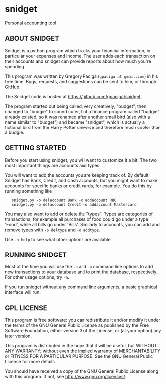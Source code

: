 # snidget
Personal accounting tool

## ABOUT SNIDGET

Snidget is a python program which tracks your financial information,
in particular your expenses and income. The user adds each transaction
on their accounts and snidget can provide reports about how much
you're spending.

This program was written by Gregory Paciga (`gpaciga at gmail.com`)
in his free time. Bugs, requests, and suggestions can be sent to him,
or through GitHub.

The Snidget code is hosted at <https://github.com/gpaciga/snidget>.

The program started out being called, very creatively, "budget", then
changed to "budgie" to sound cuter, but a finance program called
"budgie" already existed, so it was renamed after another small bird
(also with a name similar to "budget") and became "snidget", which is
actually a fictional bird from the Harry Potter universe and therefore
much cooler than a budgie.



## GETTING STARTED

Before you start using snidget, you will want to customize it a bit.
The two most important things are accounts and types.

You will want to add the accounts you are keeping track of. By default
Snidget has Bank, Credit, and Cash accounts, but you might want to
make accounts for specific banks or credit cards, for example. You
do this by running something like
```
   snidget.py -o delaccount Bank -o addaccount RBC
   snidget.py -o delaccount Credit -o addaccount Mastercard
```

You may also want to add or delete the "types". Types are categories
of transactions, for example all purchases of food could go under a
type 'Food', while all bills go under 'Bills'. Similarly to accounts,
you can add and remove types with `-o deltype` and `-o addtype`.

Use `-o help` to see what other options are available.



## RUNNING SNIDGET

Most of the time you will use the `-n` and `-p` command line options
to add new transactions to your database and to print the database,
respectively. For other usage options, try `-h`.

If you run snidget without any command line arguments, a basic
graphical interface will run.



## GPL LICENSE

This program is free software: you can redistribute it and/or modify
it under the terms of the GNU General Public License as published by
the Free Software Foundation, either version 3 of the License, or
(at your option) any later version.

This program is distributed in the hope that it will be useful,
but WITHOUT ANY WARRANTY; without even the implied warranty of
MERCHANTABILITY or FITNESS FOR A PARTICULAR PURPOSE.  See the
GNU General Public License for more details.

You should have received a copy of the GNU General Public License
along with this program.  If not, see <http://www.gnu.org/licenses/>.



